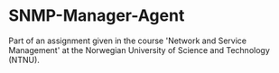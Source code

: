 SNMP-Manager-Agent
==================

Part of an assignment given in the course 'Network and Service Management' at the Norwegian University of Science and Technology (NTNU). 
